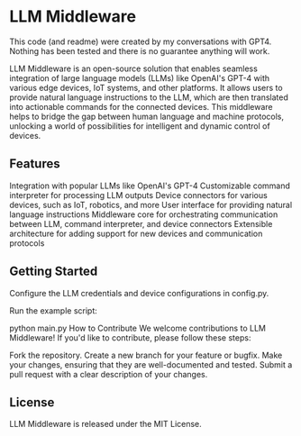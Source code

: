 # LLM Middleware

This code (and readme) were created by my conversations with GPT4. Nothing has been tested and there is no guarantee anything will work.

LLM Middleware is an open-source solution that enables seamless integration of large language models (LLMs) like OpenAI's GPT-4 with various edge devices, IoT systems, and other platforms. It allows users to provide natural language instructions to the LLM, which are then translated into actionable commands for the connected devices. This middleware helps to bridge the gap between human language and machine protocols, unlocking a world of possibilities for intelligent and dynamic control of devices.

## Features

Integration with popular LLMs like OpenAI's GPT-4
Customizable command interpreter for processing LLM outputs
Device connectors for various devices, such as IoT, robotics, and more
User interface for providing natural language instructions
Middleware core for orchestrating communication between LLM, command interpreter, and device connectors
Extensible architecture for adding support for new devices and communication protocols

## Getting Started

Configure the LLM credentials and device configurations in config.py.

Run the example script:

python main.py
How to Contribute
We welcome contributions to LLM Middleware! If you'd like to contribute, please follow these steps:

Fork the repository.
Create a new branch for your feature or bugfix.
Make your changes, ensuring that they are well-documented and tested.
Submit a pull request with a clear description of your changes.

## License

LLM Middleware is released under the MIT License.